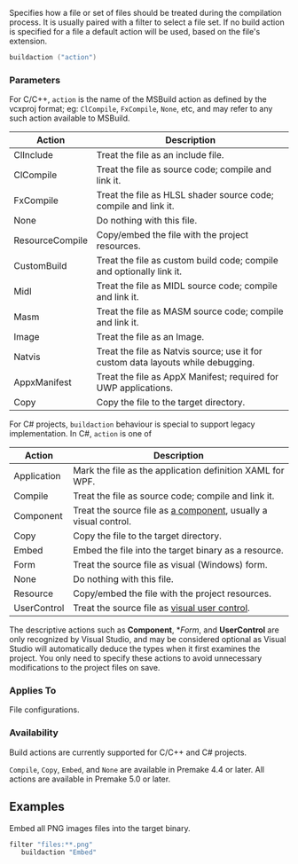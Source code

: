 Specifies how a file or set of files should be treated during the compilation process. It is usually paired with a filter to select a file set. If no build action is specified for a file a default action will be used, based on the file's extension.

```lua
buildaction ("action")
```

### Parameters ###

For C/C++, `action` is the name of the MSBuild action as defined by the vcxproj format; eg: `ClCompile`, `FxCompile`, `None`, etc, and may refer to any such action available to MSBuild.

| Action          | Description                                                                      |
|-----------------|----------------------------------------------------------------------------------|
| ClInclude       | Treat the file as an include file.                                               |
| ClCompile       | Treat the file as source code; compile and link it.                              |
| FxCompile       | Treat the file as HLSL shader source code; compile and link it.                  |
| None            | Do nothing with this file.                                                       |
| ResourceCompile | Copy/embed the file with the project resources.                                  |
| CustomBuild     | Treat the file as custom build code; compile and optionally link it.             |
| Midl            | Treat the file as MIDL source code; compile and link it.                         |
| Masm            | Treat the file as MASM source code; compile and link it.                         |
| Image           | Treat the file as an Image.                                                      |
| Natvis          | Treat the file as Natvis source; use it for custom data layouts while debugging. |
| AppxManifest    | Treat the file as AppX Manifest; required for UWP applications.                  |
| Copy            | Copy the file to the target directory.                                           |

For C# projects, `buildaction` behaviour is special to support legacy implementation.
In C#, `action` is one of

| Action      | Description                                                           |
|-------------|-----------------------------------------------------------------------|
| Application | Mark the file as the application definition XAML for WPF.             |
| Compile     | Treat the file as source code; compile and link it.                   |
| Component   | Treat the source file as [a component][1], usually a visual control.  |
| Copy        | Copy the file to the target directory.                                |
| Embed       | Embed the file into the target binary as a resource.                  |
| Form        | Treat the source file as visual (Windows) form.                       |
| None        | Do nothing with this file.                                            |
| Resource    | Copy/embed the file with the project resources.                       |
| UserControl | Treat the source file as [visual user control][2].                    |

The descriptive actions such as **Component**, **Form*, and **UserControl** are only recognized by Visual Studio, and may be considered optional as Visual Studio will automatically deduce the types when it first examines the project. You only need to specify these actions to avoid unnecessary modifications to the project files on save.

### Applies To ###

File configurations.

### Availability ###

Build actions are currently supported for C/C++ and C# projects.

`Compile`, `Copy`, `Embed`, and `None` are available in Premake 4.4 or later. All actions are available in Premake 5.0 or later.

## Examples ##

Embed all PNG images files into the target binary.

```lua
filter "files:**.png"
   buildaction "Embed"
```

[1]: http://msdn.microsoft.com/en-us/library/ms228287(v=vs.90).aspx
[2]: http://msdn.microsoft.com/en-us/library/a6h7e207(v=vs.71).aspx
